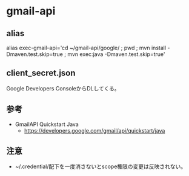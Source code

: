 # gmail-api

## alias
alias exec-gmail-api='cd ~/gmail-api/google/ ; pwd ; mvn install -Dmaven.test.skip=true ; mvn exec:java -Dmaven.test.skip=true'

## client_secret.json
Google Developers ConsoleからDLしてくる。

## 参考
- GmailAPI Quickstart Java
  - https://developers.google.com/gmail/api/quickstart/java

## 注意
- ~/.credential/配下を一度消さないとscope権限の変更は反映されない。


